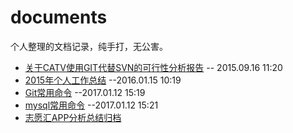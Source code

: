 # documents
个人整理的文档记录，纯手打，无公害。

- [关于CATV使用GIT代替SVN的可行性分析报告](https://github.com/RayKr/documents/blob/master/%E5%85%B3%E4%BA%8ECATV%E4%BD%BF%E7%94%A8GIT%E4%BB%A3%E6%9B%BFSVN%E7%9A%84%E5%8F%AF%E8%A1%8C%E6%80%A7%E5%88%86%E6%9E%90%E6%8A%A5%E5%91%8A.md) -- 2015.09.16 11:20
- [2015年个人工作总结](https://github.com/RayKr/documents/blob/master/2015%E5%B9%B4%E4%B8%AA%E4%BA%BA%E5%B7%A5%E4%BD%9C%E6%80%BB%E7%BB%93.md) --2016.01.15 10:19
- [Git常用命令](https://github.com/RayKr/documents/blob/master/Git%E5%B8%B8%E7%94%A8%E5%91%BD%E4%BB%A4.md) --2017.01.12 15:19
- [mysql常用命令](https://github.com/RayKr/documents/blob/master/mysql%E5%B8%B8%E7%94%A8%E5%91%BD%E4%BB%A4.md) --2017.01.12 15:21
- [志愿汇APP分析总结归档](https://github.com/RayKr/documents/tree/master/zyh)
